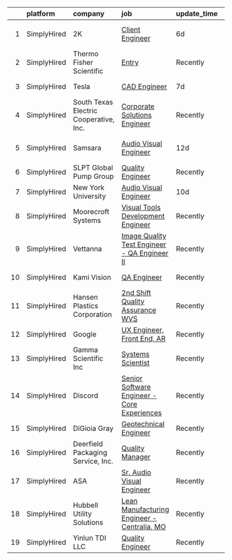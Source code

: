 

|    | platform    | company                                | job                                                                                                                                                      | update_time   | location               |
|---:|:------------|:---------------------------------------|:---------------------------------------------------------------------------------------------------------------------------------------------------------|:--------------|:-----------------------|
|  1 | SimplyHired | 2K                                     | [Client Engineer](https://www.simplyhired.com/job/cZQPejets_NczKFD1bJGQfuiF30IOqtKPMA8Q71l0bbINwIaMD4i5w?q=visual+engineer)                              | 6d            | Novato, CA +1 location |
|  2 | SimplyHired | Thermo Fisher Scientific               | [Entry](https://www.simplyhired.com/job/uzZjVRpM_YVrnG6Ppvg0yA0q_Dj9_fVcnj1ntRGSjdDXQWCACNrmgA?q=visual+engineer)                                        | Recently      | San Jose, CA           |
|  3 | SimplyHired | Tesla                                  | [CAD Engineer](https://www.simplyhired.com/job/0jNIPCQujlDuQsoy3eQSbqAo_YQjs21MuI9ZVPsiN-J0d1CKsKJuyg?q=visual+engineer)                                 | 7d            | Fremont, CA            |
|  4 | SimplyHired | South Texas Electric Cooperative, Inc. | [Corporate Solutions Engineer](https://www.simplyhired.com/job/wVAPnDvINan8brGoweqC4PAnG5m-cf6Q4XocMGb8QUeBAbQfkvBU1A?q=visual+engineer)                 | Recently      | Nursery, TX            |
|  5 | SimplyHired | Samsara                                | [Audio Visual Engineer](https://www.simplyhired.com/job/CcoVcm9p4Qd4voBLNkDEOgmfaIrkhDsDLWKTvfUfZkXr2kM48m9-cA?q=visual+engineer)                        | 12d           | San Francisco, CA      |
|  6 | SimplyHired | SLPT Global Pump Group                 | [Quality Engineer](https://www.simplyhired.com/job/Whu3iI8kzr5QMrO8ANcz7k3zHCE_0jcrB3jfP_FAn1tpF7gLEaNzFg?q=visual+engineer)                             | Recently      | Sallisaw, OK           |
|  7 | SimplyHired | New York University                    | [Audio Visual Engineer](https://www.simplyhired.com/job/OmfQhJxlRTP7ns48P25-O0EpjeimdC4p8yxB7emCcZ-MGAULTwUlig?q=visual+engineer)                        | 10d           | New York, NY           |
|  8 | SimplyHired | Moorecroft Systems                     | [Visual Tools Development Engineer](https://www.simplyhired.com/job/r7dF0i8GkmIbk8YargSJhR7PWufY4SYzMAtpN78Nc5uIQ1aSM_OJDQ?q=visual+engineer)            | Recently      | Remote                 |
|  9 | SimplyHired | Vettanna                               | [Image Quality Test Engineer - QA Engineer II](https://www.simplyhired.com/job/lVQgj6-ZezFdf5mMFN0pHuZeTpu6fa_zMZEck0xFlayh5bZeU9WfEQ?q=visual+engineer) | Recently      | Sunnyvale, CA          |
| 10 | SimplyHired | Kami Vision                            | [QA Engineer](https://www.simplyhired.com/job/djfIQmJQkp5d4uQVc5eQDO5xchDvZeXvZpXBSCpjD7vXNYtko9NDwQ?q=visual+engineer)                                  | Recently      | San Jose, CA           |
| 11 | SimplyHired | Hansen Plastics Corporation            | [2nd Shift Quality Assurance WVS](https://www.simplyhired.com/job/A6LAAtEjUsDRZzsOCi1M4jNNAM3bSVe9RCHqmAZ5KntbyTFpt46O8w?q=visual+engineer)              | Recently      | Elgin, IL              |
| 12 | SimplyHired | Google                                 | [UX Engineer, Front End, AR](https://www.simplyhired.com/job/MT11ThdpkYChRJqs18_BxsUEdF4oC4xkXdi6tjG_Lsn5ngy6KI0Tuw?q=visual+engineer)                   | Recently      | Mountain View, CA      |
| 13 | SimplyHired | Gamma Scientific Inc                   | [Systems Scientist](https://www.simplyhired.com/job/PDWdyjpM5wtOoHm8GbOot34XUIkZL9izEQx4inJCRZcU_LaF-kbm0A?q=visual+engineer)                            | Recently      | San Diego, CA          |
| 14 | SimplyHired | Discord                                | [Senior Software Engineer - Core Experiences](https://www.simplyhired.com/job/yzIBLRa9r6fctIL9_rxwiHzLlwrSFScqvNC9YxDl1-UhfI-E7QWDcQ?q=visual+engineer)  | Recently      | San Francisco, CA      |
| 15 | SimplyHired | DiGioia Gray                           | [Geotechnical Engineer](https://www.simplyhired.com/job/0ULkxwt6RlJIgUkOm0erK33Df9ZYCMYjgFPK0V5jBjivjum255AonQ?q=visual+engineer)                        | Recently      | Gilbert, AZ            |
| 16 | SimplyHired | Deerfield Packaging Service, Inc.      | [Quality Manager](https://www.simplyhired.com/job/HxZiA8Vn-3-YvwDkuY6sMPs7Z1DCHRlY-Xn4ooJhZbQIilAOQmM52g?q=visual+engineer)                              | Recently      | Turners Falls, MA      |
| 17 | SimplyHired | ASA                                    | [Sr. Audio Visual Engineer](https://www.simplyhired.com/job/u6HjEjOoK-LxAqZRk5lo7pkZ2qO5N5BIEqkDodoAOVOT9T7rFMTpMw?q=visual+engineer)                    | Recently      | Santa Clara, CA        |
| 18 | SimplyHired | Hubbell Utility Solutions              | [Lean Manufacturing Engineer - Centralia, MO](https://www.simplyhired.com/job/tb9NSGxeKXgHVTYNOyE1ukGsdo_4_gnVEweV8R0hqHPXfsMQ68UHEQ?q=visual+engineer)  | Recently      | Centralia, MO          |
| 19 | SimplyHired | Yinlun TDI LLC                         | [Quality Engineer](https://www.simplyhired.com/job/WnKwdmoZi5ydX8Rxlt5JkoHcqr57MTqbx7KHQ4p7N5GWejeFzG8vlg?q=visual+engineer)                             | Recently      | St. Louis, MO          |